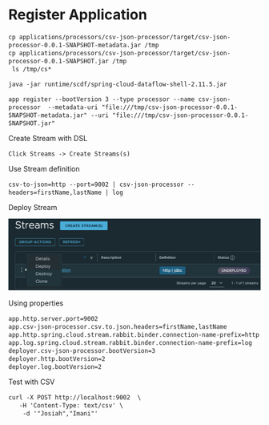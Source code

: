 

# Register Application


```shell
cp applications/processors/csv-json-processor/target/csv-json-processor-0.0.1-SNAPSHOT-metadata.jar /tmp
cp applications/processors/csv-json-processor/target/csv-json-processor-0.0.1-SNAPSHOT.jar /tmp
 ls /tmp/cs*
```

```shell
java -jar runtime/scdf/spring-cloud-dataflow-shell-2.11.5.jar
```

```shell
app register --bootVersion 3 --type processor --name csv-json-processor  --metadata-uri "file:///tmp/csv-json-processor-0.0.1-SNAPSHOT-metadata.jar" --uri "file:///tmp/csv-json-processor-0.0.1-SNAPSHOT.jar"
```


Create Stream with DSL

    Click Streams -> Create Streams(s)


Use Stream definition

```shell
csv-to-json=http --port=9002 | csv-json-processor --headers=firstName,lastName | log
```

Deploy Stream 

![Deploy-Stream.png](images/Deploy-Stream.png)

Using properties

```properties
app.http.server.port=9002
app.csv-json-processor.csv.to.json.headers=firstName,lastName
app.http.spring.cloud.stream.rabbit.binder.connection-name-prefix=http
app.log.spring.cloud.stream.rabbit.binder.connection-name-prefix=log
deployer.csv-json-processor.bootVersion=3
deployer.http.bootVersion=2
deployer.log.bootVersion=2
```

Test with CSV

```shell
curl -X POST http://localhost:9002  \
   -H 'Content-Type: text/csv' \
    -d '"Josiah","Imani"'
```
